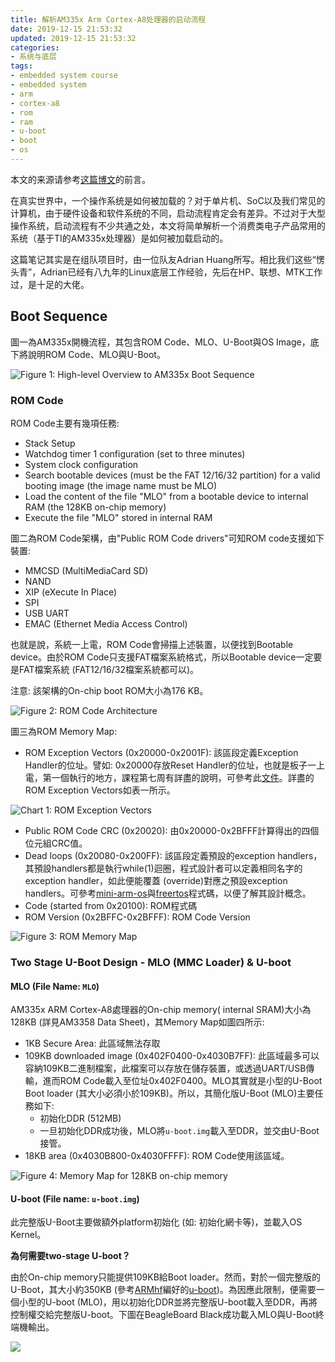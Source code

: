```yaml
---
title: 解析AM335x Arm Cortex-A8处理器的启动流程
date: 2019-12-15 21:53:32
updated: 2019-12-15 21:53:32
categories:
- 系统与底层
tags:
- embedded system course
- embedded system
- arm
- cortex-a8
- rom
- ram
- u-boot
- boot
- os
---
```


本文的来源请参考[这篇博文](https://blog.joouis.com/2019/12/09/watching-notes-revolution-os/)的前言。

在真实世界中，一个操作系统是如何被加载的？对于单片机、SoC以及我们常见的计算机，由于硬件设备和软件系统的不同，启动流程肯定会有差异。不过对于大型操作系统，启动流程有不少共通之处，本文将简单解析一个消费类电子产品常用的系统（基于TI的AM335x处理器）是如何被加载启动的。

这篇笔记其实是在组队项目时，由一位队友Adrian Huang所写。相比我们这些“愣头青”，Adrian已经有八九年的Linux底层工作经验，先后在HP、联想、MTK工作过，是十足的大佬。

<!-- more -->



## Boot Sequence

圖一為AM335x開機流程，其包含ROM Code、MLO、U-Boot與OS Image，底下將說明ROM Code、MLO與U-Boot。

![Figure 1: High-level Overview to AM335x Boot Sequence](https://ijrexq.bn.files.1drv.com/y4mX9xkUQI0Bru5Z650NymAW4M7z8au24r95TnCHHsV9itCLjqrqM8EctRKllEp08oUSsmfvy4RI-gVh77wYaOU7yyFDZ7jr7N7I5D6Wu_lGPZh7s3S0ne9hJ9cEeW8hsvWqozUOdC2wqCzCH-Q95SvRBftpgfMOJJHSR7TCyItWknIU8nzSEC2Vw36MOtuMBJzZyfHRmQH5OZC6I7R93R36w?width=999&height=683&cropmode=none)

### ROM Code

ROM Code主要有幾項任務:

- Stack Setup
- Watchdog timer 1  configuration (set to three minutes)
- System clock configuration
- Search bootable devices (must be the FAT 12/16/32 partition) for a valid booting image (the image name must be MLO)
- Load the content of the file "MLO" from a bootable device to internal RAM (the 128KB on-chip memory)
- Execute the file "MLO" stored in internal RAM



圖二為ROM Code架構，由"Public ROM Code drivers"可知ROM code支援如下裝置:

- MMCSD (MultiMediaCard SD)
- NAND
- XIP (eXecute In Place)
- SPI
- USB UART
- EMAC (Ethernet Media Access Control)



也就是說，系統一上電，ROM Code會掃描上述裝置，以便找到Bootable device。由於ROM Code只支援FAT檔案系統格式，所以Bootable device一定要是FAT檔案系統 (FAT12/16/32檔案系統都可以)。

注意: 該架構的On-chip boot ROM大小為176 KB。

![Figure 2: ROM Code Architecture](https://ijrgxq.bn.files.1drv.com/y4m91R7T1buLeODZG4ugSeHctLOIr7Pw3uVLGKvtPfWhS9GB7vFonpSTwASXEE7YmsbEKMoknKPgRjleSnwgRqoY-jLlag1dp3aiEbEFK2e3ckbi0smrslhehDMRAIUqolxSHQzVVyRoVUxTdxp_dkZiCujhrxLDin7ETfdoVPxcfxdIhql1UutK4J5Sv6z4qhh3v0PBQt2z0Uxm0WSGV6U5g?width=919&height=573&cropmode=none)



圖三為ROM Memory Map:

- ROM Exception Vectors (0x20000-0x2001F): 該區段定義Exception Handler的位址。譬如: 0x20000存放Reset Handler的位址，也就是板子一上電，第一個執行的地方，課程第七周有詳盡的說明，可參考此[文件](https://docs.google.com/document/d/1Ygl6cEGPXUffhTJE0K6B8zEtGmIuIdCjlZBkFlijUaE/edit)。詳盡的ROM Exception Vectors如表一所示。

![Chart 1: ROM Exception Vectors](https://ijrfxq.bn.files.1drv.com/y4mr5vbOMVqr2C2tsjR3qeH3JyeU4Y8x_zAtbshrWvRdC2EPswXAo9Hc_LwNojcmmkbW6Xs0dizUxHeDAxsecG0BfLfwQlqGFyOulBFIPuxAwIuag2tHF9ROM816OpZWgcxOEEmm4kRRDcUzHA5FGMr1k6HdHEmOIpwFqoVsP8uBQMVKw_BiTh64EKF0AyD79fvQl9DoB1ZFXUdYa40MW95Rw?width=921&height=242&cropmode=none)

- Public ROM Code CRC (0x20020): 由0x20000-0x2BFFF計算得出的四個位元組CRC值。
- Dead loops (0x20080-0x200FF): 該區段定義預設的exception handlers，其預設handlers都是執行while(1)迴圈，程式設計者可以定義相同名字的exception handler，如此便能覆蓋 (override)對應之預設exception handlers。可參考[mini-arm-os](https://github.com/jserv/mini-arm-os/blob/master/05-TimerInterrupt/startup.c#L63)與[freertos](https://github.com/embedded2015/freertos-basic/blob/master/freertos/libraries/CMSIS/CM3/DeviceSupport/ST/STM32F10x/startup/gcc_ride7/startup_stm32f10x_md.s#L124)程式碼，以便了解其設計概念。
- Code (started from 0x20100): ROM程式碼
- ROM Version (0x2BFFC-0x2BFFF): ROM Code Version

![Figure 3: ROM Memory Map](https://ijrdxq.bn.files.1drv.com/y4m1lZgiY0kQlxtKuuClWoEmBLOZYFp0mDWdCMnDla_RSbZC161f532Dwy1EjSxNjCOIKWkDgTN65FLfoE8NLWCgFRY029LQp5BZph_RbFh3VwThpt0Z0WgoIeHqezLJm-v4_6-YVGLzBqUHwizl0wxQ5-EODj0rt0kbpFeKq8bzkRKcxY5PSak9qKmJG6HKxHWDFruFFbQRPP4v92r6QDP6g?width=278&height=299&cropmode=none)



### Two Stage U-Boot Design - MLO (MMC Loader) & U-boot

#### MLO (File Name: `MLO`)

AM335x ARM Cortex-A8處理器的On-chip memory( internal SRAM)大小為128KB (詳見AM3358 Data Sheet)，其Memory Map如圖四所示:

- 1KB Secure Area: 此區域無法存取
- 109KB downloaded image (0x402F0400-0x4030B7FF): 此區域最多可以容納109KB二進制檔案，此檔案可以存放在儲存裝置，或透過UART/USB傳輸，進而ROM Code載入至位址0x402F0400。MLO其實就是小型的U-Boot Boot loader (其大小必須小於109KB)。所以，其簡化版U-Boot (MLO)主要任務如下:
  - 初始化DDR (512MB)
  - 一旦初始化DDR成功後，MLO將`u-boot.img`載入至DDR，並交由U-Boot接管。
- 18KB area (0x4030B800-0x4030FFFF): ROM Code使用該區域。

![Figure 4: Memory Map for 128KB on-chip memory](https://ijrbxq.bn.files.1drv.com/y4m4Moeghhw0ihVSV10wtEpfV51hlm3BlYa0MaWEVLa_ekCytzWsPBV6pRNWlq-huq-RPbjHe8MnlMNQutmLoUlVKmC6Pnu_8ye8PZTUrNFIDGewxKRvUJmDmyGLHQquJdjwUKF_mLgmAky_ttOjUaQ84do7KpIys2FbGmsSIHA3UEPYdhVSRA4GNv7Yp7QJ1Xt7adi1CPaKicmHUoswQK17g?width=914&height=637&cropmode=none)

#### U-boot (File name: `u-boot.img`)

此完整版U-Boot主要做額外platform初始化 (如: 初始化網卡等)，並載入OS Kernel。

**為何需要two-stage U-boot？**

由於On-chip memory只能提供109KB給Boot loader。然而，對於一個完整版的U-Boot，其大小約350KB (參考[ARMhf](http://www.armhf.com/download/)編好的[u-boot](http://s3.armhf.com/dist/bone/bone-uboot.tar.xz))。為因應此限制，便需要一個小型的U-boot (MLO)，用以初始化DDR並將完整版U-boot載入至DDR，再將控制權交給完整版U-boot。下圖在BeagleBoard Black成功載入MLO與U-Boot終端機輸出。

![](https://ijrcxq.bn.files.1drv.com/y4mb1ihQSrUuU4o5Gm9YglL6mLkaTvLOgqORGOXEkFkrvwveoOW5wYAf7CoOOlOgWCfswMZNgmQW1hEJr8tWyFr-7WTgkeItjQ7-FsNk0qBSYdenUNzuHddMLOQ9VKiD-RtiSTjf-Hq-Hx5yhI15hclmtEDcYFKok6R6h9OMBOugYBPd_P4-GlfjFPLdL4J7q0ZMQtmSQDT6iS29e7H0117DQ?width=875&height=661&cropmode=none)